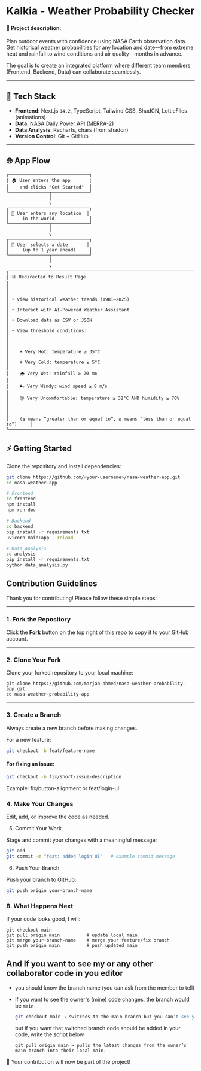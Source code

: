 # Kalkia - Weather Probability Checker

#### 📌 Project description: 
Plan outdoor events with confidence using NASA Earth observation data. Get historical weather probabilities for any location and date—from extreme heat and rainfall to wind conditions and air quality—months in advance.


The goal is to create an integrated platform where different team members (Frontend, Backend, Data) can collaborate seamlessly.

---

## 🚀 Tech Stack

- **Frontend**: Next.js `14.2`, TypeScript, Tailwind CSS, ShadCN, LottieFiles (animations)
- **Data**: [NASA Daily Power API (MERRA-2)](https://power.larc.nasa.gov/docs/services/api/temporal/daily/)
- **Data Analysis**: Recharts, chars (from shadcn)
- **Version Control**: Git + GitHub  

---

## 🌐 App Flow

```
┌──────────────────────────────┐
│ 🏠 User enters the app       │
│    and clicks "Get Started"  │
└───────────────┬──────────────┘
                │
                v
┌──────────────────────────────┐
│ 📍 User enters any location  │
│     in the world             │
└───────────────┬──────────────┘
                │
                v
┌──────────────────────────────┐
│ 📅 User selects a date       │
│     (up to 1 year ahead)     │
└───────────────┬──────────────┘
                │
                v
┌──────────────────────────────────────────────────────────────────────────────┐
│ 📊 Redirected to Result Page                                                 │
│                                                                              │
│ • View historical weather trends (1981–2025)                                 │
│ • Interact with AI-Powered Weather Assistant                                 │
│ • Download data as CSV or JSON                                               │
│ • View threshold conditions:                                                 │
│                                                                              │
│    ☀️ Very Hot: temperature ≥ 35°C                                           │
│    ❄️ Very Cold: temperature ≤ 5°C                                           │
│    🌧️ Very Wet: rainfall ≥ 20 mm                                             │
│    🌬️ Very Windy: wind speed ≥ 8 m/s                                         │
│    😣 Very Uncomfortable: temperature ≥ 32°C AND humidity ≥ 70%              │
│                                                                              │
│    (≥ means “greater than or equal to”, ≤ means “less than or equal to”)     │
└──────────────────────────────────────────────────────────────────────────────┘

```

## ⚡ Getting Started

Clone the repository and install dependencies:

```bash
git clone https://github.com/<your-username>/nasa-weather-app.git
cd nasa-weather-app

# Frontend
cd frontend
npm install
npm run dev

# Backend
cd backend
pip install -r requirements.txt
uvicorn main:app --reload

# Data Analysis
cd analysis
pip install -r requirements.txt
python data_analysis.py

```


## Contribution Guidelines

Thank you for contributing! Please follow these simple steps:

---

### 1. Fork the Repository
Click the **Fork** button on the top right of this repo to copy it to your GitHub account.

---

### 2. Clone Your Fork
Clone your forked repository to your local machine:

```
git clone https://github.com/marjan-ahmed/nasa-weather-probability-app.git
cd nasa-weather-probability-app
```

---

### 3. Create a Branch

Always create a new branch before making changes.

For a new feature:

```bash
git checkout -b feat/feature-name
```

#### For fixing an issue:

```bash
git checkout -b fix/short-issue-description
```

Example: fix/button-alignment or feat/login-ui

### 4. Make Your Changes

Edit, add, or improve the code as needed.

5. Commit Your Work

Stage and commit your changes with a meaningful message:

```bash
git add .
git commit -m "feat: added login UI"   # example commit message
```

6. Push Your Branch

Push your branch to GitHub:

```bash
git push origin your-branch-name
```

### 8. What Happens Next

If your code looks good, I will:

```git bash
git checkout main
git pull origin main          # update local main
git merge your-branch-name    # merge your feature/fix branch
git push origin main          # push updated main
```

## And If you want to see my or any other collaborator code in you editor

- you should know the branch name (you can ask from the member to tell)
- if you want to see the owner's (mine) code changes, the branch would be  `main`

  ```bash
  git checkout main → switches to the main branch but you can't see your code because I have switeched to another branch.
  ```
  
  but if you want that switched branch code should be added in your code, write the script below

  ```
  git pull origin main → pulls the latest changes from the owner’s main branch into their local main.
  ```

🎉 Your contribution will now be part of the project!
